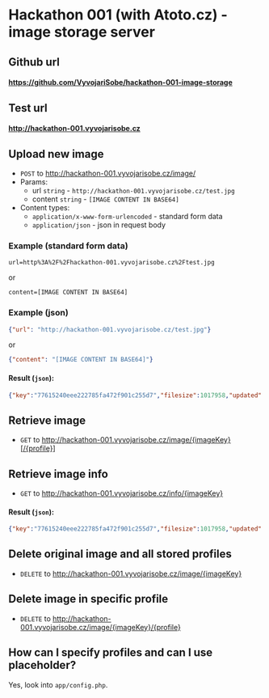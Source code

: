 Hackathon 001 (with Atoto.cz) - image storage server
=============

## Github url
#### https://github.com/VyvojariSobe/hackathon-001-image-storage

## Test url
#### http://hackathon-001.vyvojarisobe.cz

## Upload new image
 - `POST` to http://hackathon-001.vyvojarisobe.cz/image/
 - Params:
   * url `string` - `http://hackathon-001.vyvojarisobe.cz/test.jpg`
   * content `string` - `[IMAGE CONTENT IN BASE64]`
 - Content types:
    - `application/x-www-form-urlencoded` - standard form data
    - `application/json` - json in request body

### Example (standard form data)
```
url=http%3A%2F%2Fhackathon-001.vyvojarisobe.cz%2Ftest.jpg
```
or
```
content=[IMAGE CONTENT IN BASE64]
```

### Example (json)
```json
{"url": "http://hackathon-001.vyvojarisobe.cz/test.jpg"}
```
or
```json
{"content": "[IMAGE CONTENT IN BASE64]"}
```

#### Result (`json`):
```json
{"key":"77615240eee222785fa472f901c255d7","filesize":1017958,"updated":1457874692}
```

## Retrieve image
 - `GET` to http://hackathon-001.vyvojarisobe.cz/image/{imageKey}[/{profile}]

## Retrieve image info
 - `GET` to http://hackathon-001.vyvojarisobe.cz/info/{imageKey}

#### Result (`json`):
 ```json
 {"key":"77615240eee222785fa472f901c255d7","filesize":1017958,"updated":1457874692}
 ```

## Delete original image and all stored profiles
 - `DELETE` to http://hackathon-001.vyvojarisobe.cz/image/{imageKey}

## Delete image in specific profile
 - `DELETE` to http://hackathon-001.vyvojarisobe.cz/image/{imageKey}/{profile}

## How can I specify profiles and can I use placeholder?
Yes, look into `app/config.php`.

